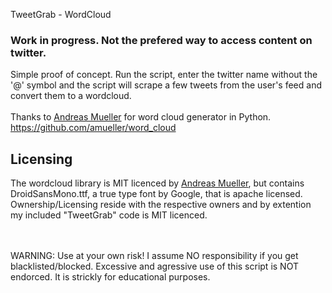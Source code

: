 TweetGrab - WordCloud
### Work in progress. Not the prefered way to access content on twitter. 


Simple proof of concept.
Run the script, enter the twitter name without the '@' symbol and the script will scrape a few tweets from the user's feed and convert them to a wordcloud.
<br/><br/>
Thanks to [Andreas Mueller](http://amueller.github.io/) for word cloud generator in Python.
https://github.com/amueller/word_cloud

## Licensing
The wordcloud library is MIT licenced by [Andreas Mueller](http://amueller.github.io/), but contains DroidSansMono.ttf, a true type font by Google, that is apache licensed. Ownership/Licensing reside with the respective owners and by extention my included "TweetGrab" code is MIT licenced.

<br/><br/>
WARNING: Use at your own risk! I assume NO responsibility if you get blacklisted/blocked. Excessive and agressive use of this script is NOT endorced. It is strickly for educational purposes.
